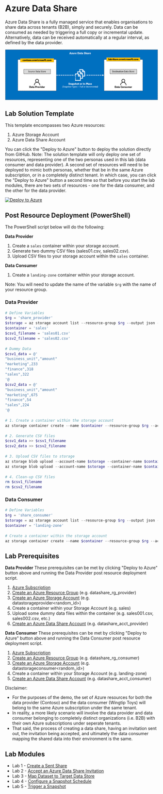 # Azure Data Share
Azure Data Share is a fully managed service that enables organisations to share data across tenants (B2B), simply and securely. Data can be consumed as needed by triggering a full copy or incremental update. Alternatively, data can be received automatically at a regular interval, as defined by the data provider.

![alt text](images/azure_data_share_concept.png "Azure Data Share")

## Lab Solution Template
This template encompasses two Azure resources:
1. Azure Storage Account
2. Azure Data Share Account

You can click the "Deploy to Azure" button to deploy the solution directly from GitHub. Note: The solution template will only deploy one set of resources, representing one of the two personas used in this lab (data consumer and data provider). A second set of resources will need to be deployed to mimic both personas, whether that be in the same Azure subscription, or in a completely distinct tenant. In which case, you can click the "Deploy to Azure" button a second time so that before you start the lab modules, there are two sets of resources - one for the data consumer, and the other for the data provider.

[![Deploy to Azure](https://aka.ms/deploytoazurebutton)](https://portal.azure.com/#create/Microsoft.Template/uri/https%3A%2F%2Fraw.githubusercontent.com%2Ftayganr%2Fazure-data-share%2Fmaster%2Fazuredeploy.json)  

## Post Resource Deployment (PowerShell)
The PowerShell script below will do the following:  

**Data Provider**
1. Create a `sales` container within your storage account.
2. Generate two dummy CSV files (sales01.csv, sales02.csv).
3. Upload CSV files to your storage account within the `sales` container.

**Data Consumer**
1. Create a `landing-zone` container within your storage account.

Note: You will need to update the name of the variable `$rg` with the name of your resource group.

### Data Provider
```powershell
# Define Variables
$rg = 'share_provider'
$storage = az storage account list --resource-group $rg --output json --query "[0].name"
$container = 'sales'
$csv1_filename = 'sales01.csv'
$csv2_filename = 'sales02.csv'

# Dummy Data
$csv1_data = @'
"business_unit","amount"
"marketing",233
"finance",318
"sales",322
'@
$csv2_data = @'
"business_unit","amount"
"marketing",675
"finance",54
"sales",224
'@

# 1. Create a container within the storage account
az storage container create --name $container --resource-group $rg --account-name $storage --output table

# 2. Generate CSV files
$csv1_data >> $csv1_filename
$csv2_data >> $csv2_filename

# 3. Upload CSV files to storage
az storage blob upload --account-name $storage --container-name $container --name $csv1_filename --file $csv1_filename --output table
az storage blob upload --account-name $storage --container-name $container --name $csv2_filename --file $csv2_filename --output table

# 4. Clean-up CSV files
rm $csv1_filename
rm $csv2_filename
```

### Data Consumer
```powershell
# Define Variables
$rg = 'share_consumer'
$storage = az storage account list --resource-group $rg --output json --query "[0].name"
$container = 'landing-zone'

# Create a container within the storage account
az storage container create --name $container --resource-group $rg --account-name $storage --output table
```

## Lab Prerequisites

**Data Provider**
These prerequisites can be met by clicking "Deploy to Azure" button above and running the Data Provider post resource deployment script.
1. [Azure Subscription](https://azure.microsoft.com/en-us/free/)
2. [Create an Azure Resource Group](https://docs.microsoft.com/en-us/azure/azure-resource-manager/management/manage-resource-groups-portal#create-resource-groups) (e.g. datashare_rg_provider)
3. [Create an Azure Storage Account](https://docs.microsoft.com/en-us/azure/storage/common/storage-account-create?tabs=azure-portal) (e.g. datastorageprovider<random_id>)
4. Create a container within your Storage Account (e.g. sales)
5. Upload some dummy data files within the container (e.g. sales001.csv, sales002.csv, etc.)
4. [Create an Azure Data Share Account](https://docs.microsoft.com/en-us/azure/data-share/share-your-data#create-a-data-share-account) (e.g. datashare_acct_provider)

**Data Consumer**
These prerequisites can be met by clicking "Deploy to Azure" button above and running the Data Consumer post resource deployment script.
1. [Azure Subscription](https://azure.microsoft.com/en-us/free/)
2. [Create an Azure Resource Group](https://docs.microsoft.com/en-us/azure/azure-resource-manager/management/manage-resource-groups-portal#create-resource-groups) (e.g. datashare_rg_consumer)
3. [Create an Azure Storage Account](https://docs.microsoft.com/en-us/azure/storage/common/storage-account-create?tabs=azure-portal) (e.g. datastorageconsumer<random_id>)
4. Create a container within your Storage Account (e.g. landing-zone)
5. [Create an Azure Data Share Account](https://docs.microsoft.com/en-us/azure/data-share/share-your-data#create-a-data-share-account) (e.g. datashare_acct_consumer)

Disclaimer:
* For the purposes of the demo, the set of Azure resources for both the data provider (Contoso) and the data consumer (Wingtip Toys) will belong to the same Azure subscription under the same tenant.
* In reality, a more likely scenario will involve the data provider and data consumer belonging to completely distinct organizations (i.e. B2B) with their own Azure subscriptions under seperate tenants.
* That said, the process of creating a data share, having an invitation sent out, the invitation being accepted, and ultimately the data consumer mapping the shared data into their environment is the same.

## Lab Modules
* Lab 1 - [Create a Sent Share](/labs/01_create_share.md)
* Lab 2 - [Accept an Azure Data Share Invitation](/labs/02_accept_invitation.md)
* Lab 3 - [Map Dataset to Target Data Store](/labs/03_configure_dataset.md)
* Lab 4 - [Configure a Snapshot Schedule](/labs/04_configure_snapshot.md)
* Lab 5 - [Trigger a Snapshot](/labs/05_trigger_snapshot.md)